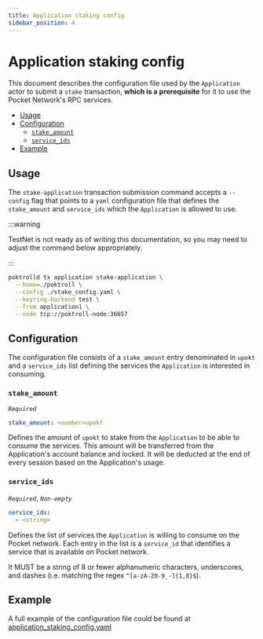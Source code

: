 ```yaml
---
title: Application staking config
sidebar_position: 4
---
```


# Application staking config <!-- omit in toc -->

This document describes the configuration file used by the `Application` actor
to submit a `stake` transaction, **which is a prerequisite** for it to use the
Pocket Network's RPC services.

- [Usage](#usage)
- [Configuration](#configuration)
  - [`stake_amount`](#stake_amount)
  - [`service_ids`](#service_ids)
- [Example](#example)

## Usage

The `stake-application` transaction submission command accepts a `--config` flag
that points to a `yaml` configuration file that defines the `stake_amount` and
`service_ids` which the `Application` is allowed to use.

:::warning

TestNet is not ready as of writing this documentation, so you may
need to adjust the command below appropriately.

:::

```bash
poktrolld tx application stake-application \
  --home=./poktroll \
  --config ./stake_config.yaml \
  --keyring-backend test \
  --from application1 \
  --node tcp://poktroll-node:36657
```

## Configuration

The configuration file consists of a `stake_amount` entry denominated in `upokt`
and a `service_ids` list defining the services the `Application` is interested
in consuming.

### `stake_amount`

_`Required`_

```yaml
stake_amount: <number>upokt
```

Defines the amount of `upokt` to stake from the `Application` to be able to
consume the services. This amount will be transferred from the Application's
account balance and locked. It will be deducted at the end of every session
based on the Application's usage.

### `service_ids`

_`Required`_, _`Non-empty`_

```yaml
service_ids:
  - <string>
```

Defines the list of services the `Application` is willing to consume on the
Pocket network. Each entry in the list is a `service_id` that identifies a service
that is available on Pocket network.

It MUST be a string of 8 or fewer alphanumeric characters, underscores, and
dashes (i.e. matching the regex `^[a-zA-Z0-9_-]{1,8}$`).

## Example

A full example of the configuration file could be found at [application_staking_config.yaml](https://github.com/pokt-network/poktroll/tree/main/localnet/poktrolld/config/application1_stake_config.yaml)
